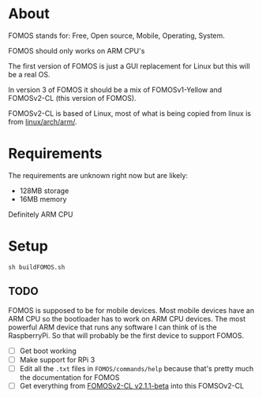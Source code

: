 # About

FOMOS stands for: Free, Open source, Mobile, Operating, System.

FOMOS should only works on ARM CPU's

The first version of FOMOS is just a GUI replacement for Linux but this will be a real OS.

In version 3 of FOMOS it should be a mix of FOMOSv1-Yellow and FOMOSv2-CL (this version of FOMOS).

FOMOSv2-CL is based of Linux, most of what is being copied from linux is from [linux/arch/arm/](https://github.com/torvalds/linux/tree/master/arch/arm).

# Requirements

The requirements are unknown right now but are likely:
    
- 128MB storage
- 16MB memory

Definitely ARM CPU

# Setup

```commandline
sh buildFOMOS.sh
```

## TODO

FOMOS is supposed to be for mobile devices. Most mobile devices have an ARM CPU so the bootloader has to work on ARM CPU devices.
The most powerful ARM device that runs any software I can think of is the RaspberryPi. So that will probably be the first device to support FOMOS.  

- [ ] Get boot working
- [ ] Make support for RPi 3
- [ ] Edit all the ``.txt`` files in ``FOMOS/commands/help`` because that's pretty much the documentation for FOMOS
- [ ] Get everything from [FOMOSv2-CL v2.1.1-beta](https://github.com/NathanMcMillan54/FOMOSv2-CLtest) into this FOMSOv2-CL
